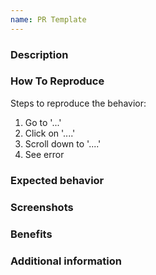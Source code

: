 ```yaml
---
name: PR Template
---
```


### Description
<!--- Describe the Bug/feature/enhancement you are adding in this PR. -->

### How To Reproduce
Steps to reproduce the behavior:
1. Go to '...'
2. Click on '....'
3. Scroll down to '....'
4. See error

### Expected behavior
<!--- What is the expected behavior? How is it going to work? What is it going to fix? -->

### Screenshots
<!--- If applicable, add screenshots to help explain your bug or feature. -->

### Benefits
<!--- How do you think this feature or enhamcement would improve Affirm and Magento experience? -->

### Additional information
<!--- What other information can you provide about the bug/feature? -->
